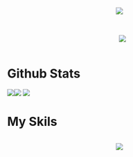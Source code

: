 <p align="center">
    <code>
  <img src="https://quotes.french-cat.repl.co"></img>
  </code>
    <br></br>
    <code>
    <img src="https://github.com/French-Cat/gh-views/blob/master/svg/profile/badge.svg"></img>
    </code>
</p>

<h1>Github Stats</h1>

<img src="https://github-readme-streak-stats.herokuapp.com/?user=French-Cat&theme=vue-dark&date_format=M%20j%5B%2C%20Y%5D"></img><img src="https://github-readme-stats.vercel.app/api?username=French-Cat&count_private=true&show_icons=true&theme=vue-dark"></img>
<img src="https://github-readme-stats.vercel.app/api/top-langs/?username=French-Cat&langs_count=10&theme=vue-dark"></img>

<h1>My Skils</h1>

<p align="center">
    <code>
  <img src="https://skillicons.dev/icons?i=androidstudio,aws,bash,cloudflare,css,discord,bots,docker,electron,express,github,gitlab,go,html,ai,js,linux,lua,md,nodejs,ps,php,powershell,raspberrypi,stackoverflow,svg,unity,visualstudio,vscode,workers&perline=10"></img>
  </code>
</p>
